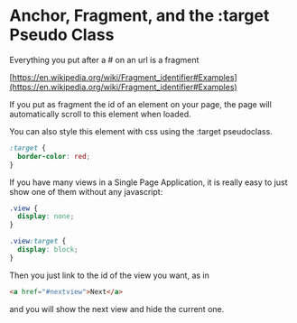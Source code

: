 Anchor, Fragment, and the :target Pseudo Class
==============================================

Everything you put after a # on an url is a fragment

[https://en.wikipedia.org/wiki/Fragment_identifier#Examples](https://en.wikipedia.org/wiki/Fragment_identifier#Examples)

If you put as fragment the id of an element on your page,
the page will automatically scroll to this element when loaded.

You can also style this element with css using the :target
pseudoclass.

```css
:target {
  border-color: red;
}
```

If you have many views in a Single Page Application, it is really easy
to just show one of them without any javascript:


```css
.view {
  display: none;
}

.view:target {
  display: block;
}
```

Then you just link to the id of the view you want, as in

```html
<a href="#nextview">Next</a>
```

and you will show the next view and hide the current one.
